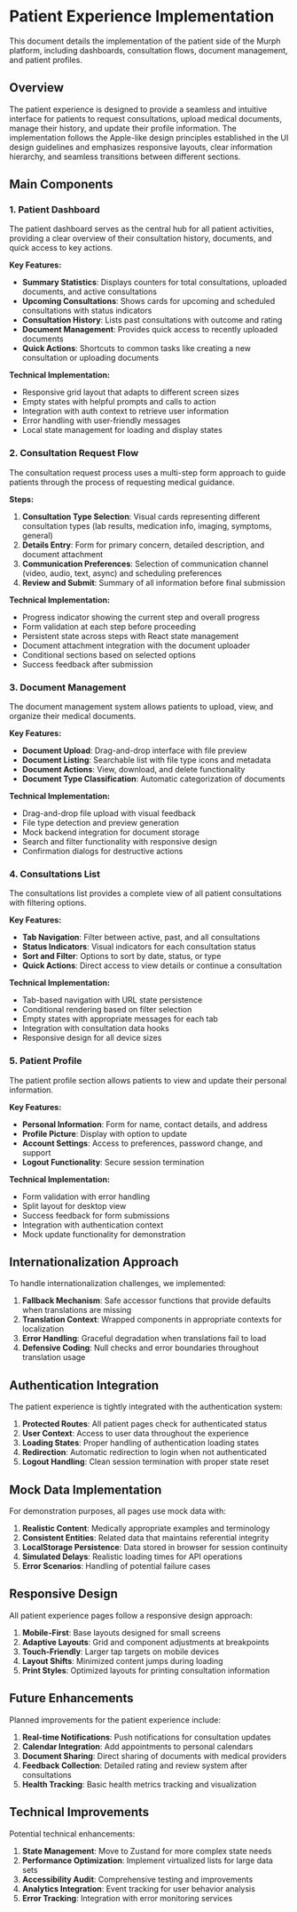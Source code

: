 # Patient Experience Implementation

This document details the implementation of the patient side of the Murph platform, including dashboards, consultation flows, document management, and patient profiles.

## Overview

The patient experience is designed to provide a seamless and intuitive interface for patients to request consultations, upload medical documents, manage their history, and update their profile information. The implementation follows the Apple-like design principles established in the UI design guidelines and emphasizes responsive layouts, clear information hierarchy, and seamless transitions between different sections.

## Main Components

### 1. Patient Dashboard

The patient dashboard serves as the central hub for all patient activities, providing a clear overview of their consultation history, documents, and quick access to key actions.

**Key Features:**
- **Summary Statistics**: Displays counters for total consultations, uploaded documents, and active consultations
- **Upcoming Consultations**: Shows cards for upcoming and scheduled consultations with status indicators
- **Consultation History**: Lists past consultations with outcome and rating
- **Document Management**: Provides quick access to recently uploaded documents
- **Quick Actions**: Shortcuts to common tasks like creating a new consultation or uploading documents

**Technical Implementation:**
- Responsive grid layout that adapts to different screen sizes
- Empty states with helpful prompts and calls to action
- Integration with auth context to retrieve user information
- Error handling with user-friendly messages
- Local state management for loading and display states

### 2. Consultation Request Flow

The consultation request process uses a multi-step form approach to guide patients through the process of requesting medical guidance.

**Steps:**
1. **Consultation Type Selection**: Visual cards representing different consultation types (lab results, medication info, imaging, symptoms, general)
2. **Details Entry**: Form for primary concern, detailed description, and document attachment
3. **Communication Preferences**: Selection of communication channel (video, audio, text, async) and scheduling preferences
4. **Review and Submit**: Summary of all information before final submission

**Technical Implementation:**
- Progress indicator showing the current step and overall progress
- Form validation at each step before proceeding
- Persistent state across steps with React state management
- Document attachment integration with the document uploader
- Conditional sections based on selected options
- Success feedback after submission

### 3. Document Management

The document management system allows patients to upload, view, and organize their medical documents.

**Key Features:**
- **Document Upload**: Drag-and-drop interface with file preview
- **Document Listing**: Searchable list with file type icons and metadata
- **Document Actions**: View, download, and delete functionality
- **Document Type Classification**: Automatic categorization of documents

**Technical Implementation:**
- Drag-and-drop file upload with visual feedback
- File type detection and preview generation
- Mock backend integration for document storage
- Search and filter functionality with responsive design
- Confirmation dialogs for destructive actions

### 4. Consultations List

The consultations list provides a complete view of all patient consultations with filtering options.

**Key Features:**
- **Tab Navigation**: Filter between active, past, and all consultations
- **Status Indicators**: Visual indicators for each consultation status
- **Sort and Filter**: Options to sort by date, status, or type
- **Quick Actions**: Direct access to view details or continue a consultation

**Technical Implementation:**
- Tab-based navigation with URL state persistence
- Conditional rendering based on filter selection
- Empty states with appropriate messages for each tab
- Integration with consultation data hooks
- Responsive design for all device sizes

### 5. Patient Profile

The patient profile section allows patients to view and update their personal information.

**Key Features:**
- **Personal Information**: Form for name, contact details, and address
- **Profile Picture**: Display with option to update
- **Account Settings**: Access to preferences, password change, and support
- **Logout Functionality**: Secure session termination

**Technical Implementation:**
- Form validation with error handling
- Split layout for desktop view
- Success feedback for form submissions
- Integration with authentication context
- Mock update functionality for demonstration

## Internationalization Approach

To handle internationalization challenges, we implemented:

1. **Fallback Mechanism**: Safe accessor functions that provide defaults when translations are missing
2. **Translation Context**: Wrapped components in appropriate contexts for localization
3. **Error Handling**: Graceful degradation when translations fail to load
4. **Defensive Coding**: Null checks and error boundaries throughout translation usage

## Authentication Integration

The patient experience is tightly integrated with the authentication system:

1. **Protected Routes**: All patient pages check for authenticated status
2. **User Context**: Access to user data throughout the experience
3. **Loading States**: Proper handling of authentication loading states
4. **Redirection**: Automatic redirection to login when not authenticated
5. **Logout Handling**: Clean session termination with proper state reset

## Mock Data Implementation

For demonstration purposes, all pages use mock data with:

1. **Realistic Content**: Medically appropriate examples and terminology
2. **Consistent Entities**: Related data that maintains referential integrity
3. **LocalStorage Persistence**: Data stored in browser for session continuity
4. **Simulated Delays**: Realistic loading times for API operations
5. **Error Scenarios**: Handling of potential failure cases

## Responsive Design

All patient experience pages follow a responsive design approach:

1. **Mobile-First**: Base layouts designed for small screens
2. **Adaptive Layouts**: Grid and component adjustments at breakpoints
3. **Touch-Friendly**: Larger tap targets on mobile devices
4. **Layout Shifts**: Minimized content jumps during loading
5. **Print Styles**: Optimized layouts for printing consultation information

## Future Enhancements

Planned improvements for the patient experience include:

1. **Real-time Notifications**: Push notifications for consultation updates
2. **Calendar Integration**: Add appointments to personal calendars
3. **Document Sharing**: Direct sharing of documents with medical providers
4. **Feedback Collection**: Detailed rating and review system after consultations
5. **Health Tracking**: Basic health metrics tracking and visualization

## Technical Improvements

Potential technical enhancements:

1. **State Management**: Move to Zustand for more complex state needs
2. **Performance Optimization**: Implement virtualized lists for large data sets
3. **Accessibility Audit**: Comprehensive testing and improvements
4. **Analytics Integration**: Event tracking for user behavior analysis
5. **Error Tracking**: Integration with error monitoring services